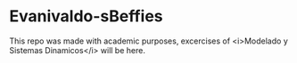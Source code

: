 # Evanivaldo-sBeffies
This repo was made with academic purposes, excercises of &lt;i>Modelado y Sistemas Dinamicos&lt;/i> will be here.
